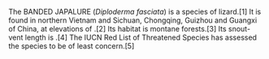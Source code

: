 The BANDED JAPALURE (_Diploderma fasciata_) is a species of lizard.[1] It is found in northern Vietnam and Sichuan, Chongqing, Guizhou and Guangxi of China, at elevations of .[2] Its habitat is montane forests.[3] Its snout-vent length is .[4] The IUCN Red List of Threatened Species has assessed the species to be of least concern.[5]
